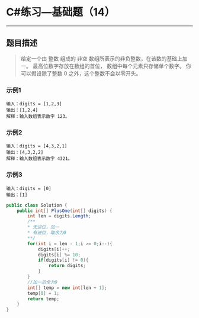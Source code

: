 #  C#练习—基础题（14）

***
##  题目描述
> 给定一个由 整数 组成的 非空 数组所表示的非负整数，在该数的基础上加一。
> 最高位数字存放在数组的首位， 数组中每个元素只存储单个数字。
> 你可以假设除了整数 0 之外，这个整数不会以零开头。

### 示例1
```
输入：digits = [1,2,3]
输出：[1,2,4]
解释：输入数组表示数字 123。
```
### 示例2
```
输入：digits = [4,3,2,1]
输出：[4,3,2,2]
解释：输入数组表示数字 4321。
```
### 示例3
```
输入：digits = [0]
输出：[1]
```
```C#
public class Solution {
    public int[] PlusOne(int[] digits) {
        int len = digits.Length;
        /**
        * 无进位，加一
		* 有进位，取余为0
        **/
        for(int i = len - 1;i >= 0;i--){
            digits[i]++;
            digits[i] %= 10;
            if(digits[i] != 0){
                return digits;
            }
        }
        //加一后全为9
        int[] temp = new int[len + 1];
        temp[0] = 1;
        return temp;
    }
}
```


